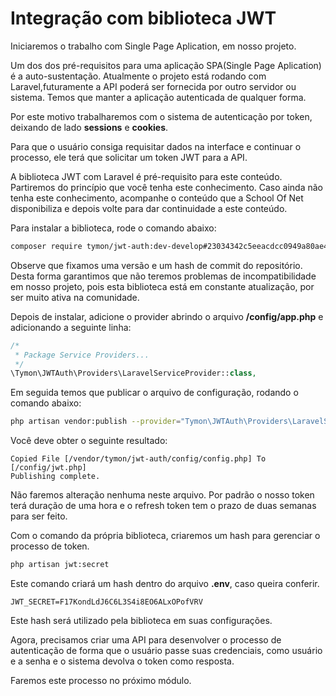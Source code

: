 # Integração com biblioteca JWT

Iniciaremos o trabalho com Single Page Aplication, em nosso projeto.

Um dos dos pré-requisitos para uma aplicação SPA(Single Page Aplication) é a auto-sustentação. Atualmente o projeto está rodando com Laravel,futuramente a API poderá ser fornecida por outro servidor ou sistema. Temos que manter a aplicação autenticada de qualquer forma.

Por este motivo trabalharemos com o sistema de autenticação por token, deixando de lado **sessions** e **cookies**.

Para que o usuário consiga requisitar dados na interface e continuar o processo, ele terá que solicitar um token JWT para a API.

A biblioteca JWT com Laravel é pré-requisito para este conteúdo. Partiremos do princípio que você tenha este conhecimento. Caso ainda não tenha este conhecimento, acompanhe o conteúdo que a School Of Net disponibiliza e depois volte para dar continuidade a este conteúdo.

Para instalar a biblioteca, rode o comando abaixo:

```sh
composer require tymon/jwt-auth:dev-develop#23034342c5eeacdcc0949a80ae4f2eada653f0ca
```

Observe que fixamos uma versão e um hash de commit do repositório. Desta forma garantimos que não teremos problemas de incompatibilidade em nosso projeto, pois esta biblioteca está em constante atualização, por ser muito ativa na comunidade.

Depois de instalar, adicione o provider abrindo o arquivo **/config/app.php** e adicionando a seguinte linha:

```php
/*
 * Package Service Providers...
 */
\Tymon\JWTAuth\Providers\LaravelServiceProvider::class,
```

Em seguida temos que publicar o arquivo de configuração, rodando o comando abaixo:

```sh
php artisan vendor:publish --provider="Tymon\JWTAuth\Providers\LaravelServiceProvider"
```

Você deve obter o seguinte resultado:

```
Copied File [/vendor/tymon/jwt-auth/config/config.php] To [/config/jwt.php]
Publishing complete.
```

Não faremos alteração nenhuma neste arquivo. Por padrão o nosso token terá duração de uma hora e o refresh token tem o prazo de duas semanas para ser feito.

Com o comando da própria biblioteca, criaremos um hash para gerenciar o processo de token.

```sh
php artisan jwt:secret
```

Este comando criará um hash dentro do arquivo **.env**, caso queira conferir.

```
JWT_SECRET=F17KondLdJ6C6L3S4i8EO6ALxOPofVRV
```

Este hash será utilizado pela biblioteca em suas configurações.

Agora, precisamos criar uma API para desenvolver o processo de autenticação de forma que o usuário passe suas credenciais, como usuário e a senha e o sistema devolva o token como resposta.

Faremos este processo no próximo módulo.